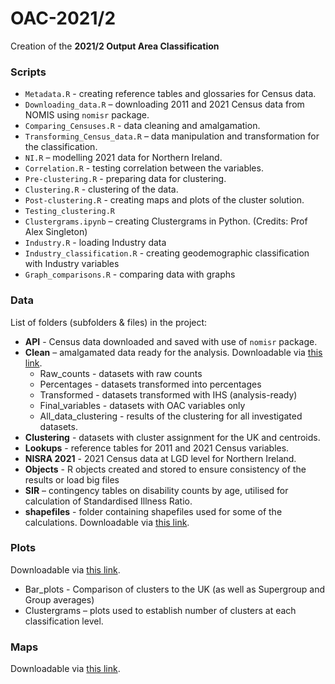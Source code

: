 # OAC-2021/2

Creation of the **2021/2 Output Area Classification**

### Scripts

- `Metadata.R` - creating reference tables and glossaries for Census data. 
- `Downloading_data.R` – downloading 2011 and 2021 Census data from NOMIS using `nomisr` package.
- `Comparing_Censuses.R` - data cleaning and amalgamation.
- `Transforming_Census_data.R` – data manipulation and transformation for the classification.
- `NI.R` – modelling 2021 data for Northern Ireland.
- `Correlation.R` - testing correlation between the variables.
- `Pre-clustering.R` - preparing data for clustering.
- `Clustering.R` - clustering of the data.
- `Post-clustering.R` - creating maps and plots of the cluster solution.
- `Testing_clustering.R`
- `Clustergrams.ipynb` – creating Clustergrams in Python. (Credits: Prof Alex Singleton)
- `Industry.R` - loading Industry data
- `Industry_classification.R` - creating geodemographic classification with Industry variables
- `Graph_comparisons.R` - comparing data with graphs

### Data
List of folders (subfolders & files) in the project:

- **API** - Census data downloaded and saved with use of `nomisr` package.
- **Clean** – amalgamated data ready for the analysis. Downloadable via [this link](https://rdr.ucl.ac.uk/ndownloader/files/52601444).
  - Raw_counts - datasets with raw counts
  - Percentages - datasets transformed into percentages
  - Transformed - datasets transformed with IHS (analysis-ready)
  - Final_variables - datasets with OAC variables only
  - All_data_clustering - results of the clustering for all investigated datasets.
- **Clustering** - datasets with cluster assignment for the UK and centroids. 
- **Lookups** - reference tables for 2011 and 2021 Census variables.
- **NISRA 2021** - 2021 Census data at LGD level for Northern Ireland.
- **Objects** - R objects created and stored to ensure consistency of the results or load big files
- **SIR** – contingency tables on disability counts by age, utilised for calculation of Standardised Illness Ratio.
- **shapefiles** - folder containing shapefiles used for some of the calculations. Downloadable via [this link](https://rdr.ucl.ac.uk/ndownloader/files/52604723).

### Plots

Downloadable via [this link](https://rdr.ucl.ac.uk/ndownloader/files/52604771).

- Bar_plots - Comparison of clusters to the UK (as well as Supergroup and Group averages)
- Clustergrams – plots used to establish number of clusters at each classification level. 

### Maps

Downloadable via [this link](https://rdr.ucl.ac.uk/ndownloader/files/52604849).
